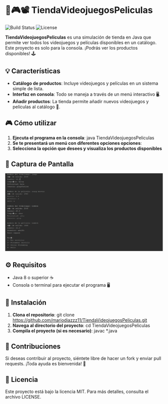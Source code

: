 # 🛒🎮📽️ TiendaVideojuegosPeliculas 

![Build Status](https://travis-ci.org/mariodiazzz11/TiendaVideojuegosPeliculas.svg?branch=main)
![License](https://img.shields.io/badge/license-MIT-blue)

**TiendaVideojuegosPeliculas** es una simulación de tienda en Java que permite ver todos los videojuegos y películas disponibles en un catálogo. Este proyecto es solo para la consola. ¡Podrás ver los productos disponibles! 🕹️

## 💡 Características

- **Catálogo de productos**: Incluye videojuegos y películas en un sistema simple de lista.
- **Interfaz en consola**: Todo se maneja a través de un menú interactivo 🖥️.
- **Añadir productos**: La tienda permite añadir nuevos videojuegos y películas al catálogo 📝.

## 🎮 Cómo utilizar

1. **Ejecuta el programa en la consola**:
   java TiendaVideojuegosPeliculas
2. **Se te presentará un menú con diferentes opciones opciones**:
3. **Selecciona la opción que desees y visualiza los productos disponibles**

## 📸 Captura de Pantalla

![Captura de pantalla](imagenes/Tienda.png)

## ⚙️ Requisitos

- Java 8 o superior ☕
- Consola o terminal para ejecutar el programa 🖥️

## 🔧 Instalación

1. **Clona el repositorio**:
   git clone https://github.com/mariodiazzz11/TiendaVideojuegosPeliculas.git
2. **Navega al directorio del proyecto**:
   cd TiendaVideojuegosPeliculas
3. **Compila el proyecto (si es necesario)**:
   javac *.java

## 🚀 Contribuciones

Si deseas contribuir al proyecto, siéntete libre de hacer un fork y enviar pull requests. ¡Toda ayuda es bienvenida! 🤝

## 📄 Licencia

Este proyecto está bajo la licencia MIT. Para más detalles, consulta el archivo LICENSE.
